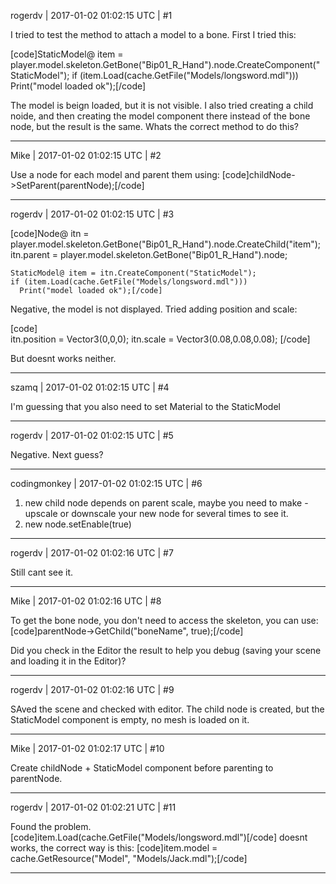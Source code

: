 rogerdv | 2017-01-02 01:02:15 UTC | #1

I tried to test the method to attach a model to a bone. First I tried this:

[code]StaticModel@ item = player.model.skeleton.GetBone("Bip01_R_Hand").node.CreateComponent("StaticModel");
    if (item.Load(cache.GetFile("Models/longsword.mdl")))
      Print("model loaded ok");[/code]

The model is beign loaded, but it is not visible. I also tried creating a child noide, and then creating the model component there instead of the bone node, but the result is the same. Whats the correct method to do this?

-------------------------

Mike | 2017-01-02 01:02:15 UTC | #2

Use a node for each model and parent them using:
[code]childNode->SetParent(parentNode);[/code]

-------------------------

rogerdv | 2017-01-02 01:02:15 UTC | #3

[code]Node@ itn = player.model.skeleton.GetBone("Bip01_R_Hand").node.CreateChild("item");
		itn.parent = player.model.skeleton.GetBone("Bip01_R_Hand").node;

    StaticModel@ item = itn.CreateComponent("StaticModel");
    if (item.Load(cache.GetFile("Models/longsword.mdl")))
      Print("model loaded ok");[/code]

Negative, the model is not displayed. Tried adding position and scale:

[code]		
    itn.position = Vector3(0,0,0);
    itn.scale = Vector3(0.08,0.08,0.08);
  [/code]

But doesnt works neither.

-------------------------

szamq | 2017-01-02 01:02:15 UTC | #4

I'm guessing that you also need to set Material to the StaticModel

-------------------------

rogerdv | 2017-01-02 01:02:15 UTC | #5

Negative. Next guess?

-------------------------

codingmonkey | 2017-01-02 01:02:15 UTC | #6

1. new child node depends on parent scale, maybe you need to make - upscale or downscale your new node for several times to see it.
2. new node.setEnable(true)

-------------------------

rogerdv | 2017-01-02 01:02:16 UTC | #7

Still cant see it.

-------------------------

Mike | 2017-01-02 01:02:16 UTC | #8

To get the bone node, you don't need to access the skeleton, you can use:
[code]parentNode->GetChild("boneName", true);[/code]

Did you check in the Editor the result to help you debug (saving your scene and loading it in the Editor)?

-------------------------

rogerdv | 2017-01-02 01:02:16 UTC | #9

SAved the scene and checked with editor. The child node is created, but the StaticModel component is empty, no mesh is loaded on it.

-------------------------

Mike | 2017-01-02 01:02:17 UTC | #10

Create childNode + StaticModel component before parenting to parentNode.

-------------------------

rogerdv | 2017-01-02 01:02:21 UTC | #11

Found the problem. 
[code]item.Load(cache.GetFile("Models/longsword.mdl")[/code]
 doesnt works, the correct way is this:
[code]item.model = cache.GetResource("Model", "Models/Jack.mdl");[/code]

-------------------------

